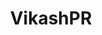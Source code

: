 ---
title: VikashPR
github: https://github.com/VikashPR
mode: dark
transition: 1s
score: 45.4
archetype:
- Code
- Badges | Tags | Icons
- Stats and Metrics
---